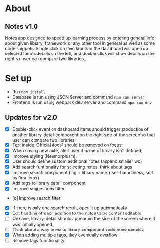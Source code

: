 # About

## Notes v1.0

Notes app designed to speed up learning process by entering general info about given library, framework or any other tool in general as well as some code snippets.
Single click on item labels in the dashboard will open up selected item's details on the left, and double click will show details on the right so user can compare two libraries.

# Set up

- Run `npm install`
- Database is run using JSON Server and command `npm run server`
- Frontend is run using webpack dev server and command `npm run dev`

## Updates for v2.0

- [x] Double-click event on dashboard items should trigger production of another library-detail component on the right side of the screen so that user can compare two libraries;
- [x] Text inside 'Official docs' should be removed on focus;
- [x] When saving new note, alert user if name of library isn't defined;
- [x] Improve styling (Neumorphism).
- [x] User should define custom additional notes (append smaller wc)
- [x] Add search funtionality for selecting notes, think about tags
- [x] Improve search component (tag + library name, user-friendliness, sort by first letter)
- [x] Add tags to library detail component
- [x] Improve suggestions filter
- [o] Improve search filter
- [x] If there is only one search result, open it up automatically
- [x] Edit heading of each addition to the notes to be content editable
- [ ] On save, library-detail should appear on the side of the screen where it was initially opened.
- [ ] Think about a way to make library component code more concise
- [x] When adding multiple tags, they eventually overflow
- [ ] Remove tags functionality
